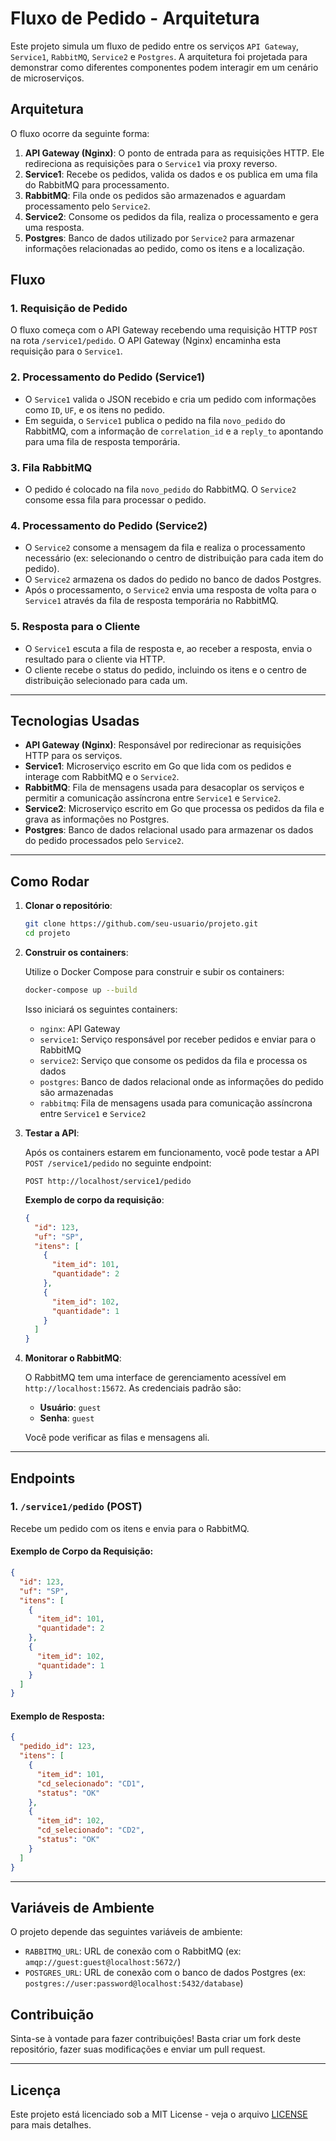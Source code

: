 
# Fluxo de Pedido - Arquitetura

Este projeto simula um fluxo de pedido entre os serviços `API Gateway`, `Service1`, `RabbitMQ`, `Service2` e `Postgres`. A arquitetura foi projetada para demonstrar como diferentes componentes podem interagir em um cenário de microserviços.

## Arquitetura

O fluxo ocorre da seguinte forma:

1. **API Gateway (Nginx)**: O ponto de entrada para as requisições HTTP. Ele redireciona as requisições para o `Service1` via proxy reverso.
2. **Service1**: Recebe os pedidos, valida os dados e os publica em uma fila do RabbitMQ para processamento.
3. **RabbitMQ**: Fila onde os pedidos são armazenados e aguardam processamento pelo `Service2`.
4. **Service2**: Consome os pedidos da fila, realiza o processamento e gera uma resposta.
5. **Postgres**: Banco de dados utilizado por `Service2` para armazenar informações relacionadas ao pedido, como os itens e a localização.

## Fluxo

### 1. Requisição de Pedido

O fluxo começa com o API Gateway recebendo uma requisição HTTP `POST` na rota `/service1/pedido`. O API Gateway (Nginx) encaminha esta requisição para o `Service1`.

### 2. Processamento do Pedido (Service1)

- O `Service1` valida o JSON recebido e cria um pedido com informações como `ID`, `UF`, e os itens no pedido.
- Em seguida, o `Service1` publica o pedido na fila `novo_pedido` do RabbitMQ, com a informação de `correlation_id` e a `reply_to` apontando para uma fila de resposta temporária.

### 3. Fila RabbitMQ

- O pedido é colocado na fila `novo_pedido` do RabbitMQ. O `Service2` consome essa fila para processar o pedido.
  
### 4. Processamento do Pedido (Service2)

- O `Service2` consome a mensagem da fila e realiza o processamento necessário (ex: selecionando o centro de distribuição para cada item do pedido).
- O `Service2` armazena os dados do pedido no banco de dados Postgres.
- Após o processamento, o `Service2` envia uma resposta de volta para o `Service1` através da fila de resposta temporária no RabbitMQ.

### 5. Resposta para o Cliente

- O `Service1` escuta a fila de resposta e, ao receber a resposta, envia o resultado para o cliente via HTTP.
- O cliente recebe o status do pedido, incluindo os itens e o centro de distribuição selecionado para cada um.

---

## Tecnologias Usadas

- **API Gateway (Nginx)**: Responsável por redirecionar as requisições HTTP para os serviços.
- **Service1**: Microserviço escrito em Go que lida com os pedidos e interage com RabbitMQ e o `Service2`.
- **RabbitMQ**: Fila de mensagens usada para desacoplar os serviços e permitir a comunicação assíncrona entre `Service1` e `Service2`.
- **Service2**: Microserviço escrito em Go que processa os pedidos da fila e grava as informações no Postgres.
- **Postgres**: Banco de dados relacional usado para armazenar os dados do pedido processados pelo `Service2`.

---

## Como Rodar

1. **Clonar o repositório**:

    ```bash
    git clone https://github.com/seu-usuario/projeto.git
    cd projeto
    ```

2. **Construir os containers**:

    Utilize o Docker Compose para construir e subir os containers:

    ```bash
    docker-compose up --build
    ```

    Isso iniciará os seguintes containers:
    - `nginx`: API Gateway
    - `service1`: Serviço responsável por receber pedidos e enviar para o RabbitMQ
    - `service2`: Serviço que consome os pedidos da fila e processa os dados
    - `postgres`: Banco de dados relacional onde as informações do pedido são armazenadas
    - `rabbitmq`: Fila de mensagens usada para comunicação assíncrona entre `Service1` e `Service2`

3. **Testar a API**:

    Após os containers estarem em funcionamento, você pode testar a API `POST /service1/pedido` no seguinte endpoint:

    ```http
    POST http://localhost/service1/pedido
    ```

    **Exemplo de corpo da requisição**:

    ```json
    {
      "id": 123,
      "uf": "SP",
      "itens": [
        {
          "item_id": 101,
          "quantidade": 2
        },
        {
          "item_id": 102,
          "quantidade": 1
        }
      ]
    }
    ```

4. **Monitorar o RabbitMQ**:

    O RabbitMQ tem uma interface de gerenciamento acessível em `http://localhost:15672`. As credenciais padrão são:
    - **Usuário**: `guest`
    - **Senha**: `guest`

    Você pode verificar as filas e mensagens ali.

---

## Endpoints

### 1. `/service1/pedido` (POST)

Recebe um pedido com os itens e envia para o RabbitMQ.

#### Exemplo de Corpo da Requisição:

```json
{
  "id": 123,
  "uf": "SP",
  "itens": [
    {
      "item_id": 101,
      "quantidade": 2
    },
    {
      "item_id": 102,
      "quantidade": 1
    }
  ]
}
```

#### Exemplo de Resposta:

```json
{
  "pedido_id": 123,
  "itens": [
    {
      "item_id": 101,
      "cd_selecionado": "CD1",
      "status": "OK"
    },
    {
      "item_id": 102,
      "cd_selecionado": "CD2",
      "status": "OK"
    }
  ]
}
```

---

## Variáveis de Ambiente

O projeto depende das seguintes variáveis de ambiente:

- `RABBITMQ_URL`: URL de conexão com o RabbitMQ (ex: `amqp://guest:guest@localhost:5672/`)
- `POSTGRES_URL`: URL de conexão com o banco de dados Postgres (ex: `postgres://user:password@localhost:5432/database`)

## Contribuição

Sinta-se à vontade para fazer contribuições! Basta criar um fork deste repositório, fazer suas modificações e enviar um pull request.

---

## Licença

Este projeto está licenciado sob a MIT License - veja o arquivo [LICENSE](LICENSE) para mais detalhes.
